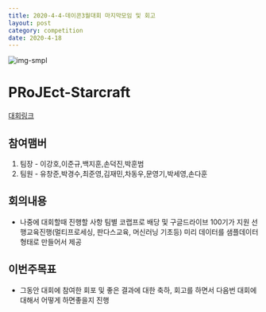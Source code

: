 ```yaml
---
title: 2020-4-4-데이콘3월대회 마지막모임 및 회고
layout: post
category: competition
date: 2020-4-18
---
```


![img-smpl](https://songdo-ai-study.github.io/pRoJEct-NeGYa/assets/img/4-4-p.png)

# PRoJEct-Starcraft



[대회링크](https://dacon.io/competitions/official/235583/overview/)

## 참여맴버

1. 팀장 - 이강호,이준규,백지훈,손덕진,박훈범
2. 팀원 - 유창준,박경수,최준영,김재민,차동우,문영기,박세영,손다훈

## 회의내용

* 나중에 대회할때 진행할 사항
팀별 코랩프로 배당 및 구글드라이브 100기가 지원
선행교육진행(멀티프로세싱, 판다스교육, 머신러닝 기초등)
미리 데이터를 샘플데이터형태로 만들어서 제공

## 이번주목표

* 그동안 대회에 참여한 회포 및 좋은 결과에 대한 축하, 회고를 하면서 다음번 대회에 대해서 어떻게 하면좋을지 진행
